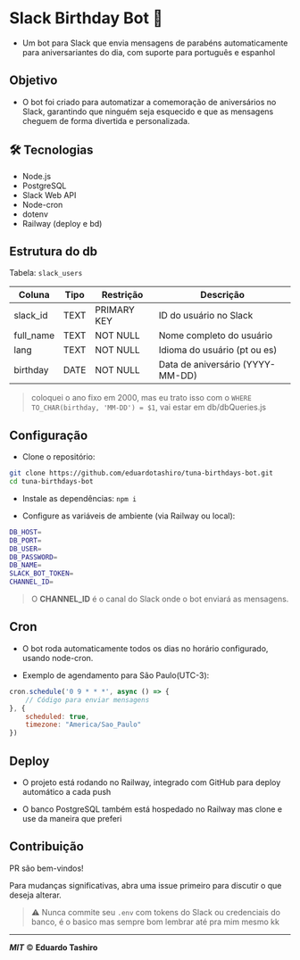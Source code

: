 # Slack Birthday Bot 🎉

- Um bot para Slack que envia mensagens de parabéns automaticamente para aniversariantes do dia, com suporte para português e espanhol

## Objetivo

- O bot foi criado para automatizar a comemoração de aniversários no Slack, garantindo que ninguém seja esquecido e que as mensagens cheguem de forma divertida e personalizada.

## 🛠 Tecnologias

- Node.js
- PostgreSQL
- Slack Web API
- Node-cron
- dotenv
- Railway (deploy e bd)

## Estrutura do db

Tabela: `slack_users`

| Coluna      | Tipo  | Restrição  | Descrição                       |
|------------|------|------------|---------------------------------|
| slack_id   | TEXT | PRIMARY KEY | ID do usuário no Slack          |
| full_name  | TEXT | NOT NULL   | Nome completo do usuário        |
| lang       | TEXT | NOT NULL   | Idioma do usuário (pt ou es)    |
| birthday   | DATE | NOT NULL   | Data de aniversário (YYYY-MM-DD)|

> coloquei o ano fixo em 2000, mas eu trato isso com o `WHERE TO_CHAR(birthday, 'MM-DD') = $1`, vai estar em db/dbQueries.js


## Configuração

- Clone o repositório:

```bash
git clone https://github.com/eduardotashiro/tuna-birthdays-bot.git
cd tuna-birthdays-bot
```

- Instale as dependências:
`npm i`

- Configure as variáveis de ambiente (via Railway ou local):
```bash
DB_HOST= 
DB_PORT=
DB_USER=
DB_PASSWORD=
DB_NAME=
SLACK_BOT_TOKEN=
CHANNEL_ID=
```
> O **CHANNEL_ID** é o canal do Slack onde o bot enviará as mensagens.

## Cron

- O bot roda automaticamente todos os dias no horário configurado, usando node-cron.

 - Exemplo de agendamento para São Paulo(UTC-3):
 
```js
cron.schedule('0 9 * * *', async () => {
    // Código para enviar mensagens
}, {
    scheduled: true,
    timezone: "America/Sao_Paulo"
})
```

## Deploy

- O projeto está rodando no Railway, integrado com GitHub para deploy automático a cada push

- O banco PostgreSQL também está hospedado no Railway mas clone e use da maneira que preferi

## Contribuição

PR são bem-vindos! 

Para mudanças significativas, abra uma issue primeiro para discutir o que deseja alterar.

> ⚠️ Nunca commite seu `.env` com tokens do Slack ou credenciais do banco, é o basico mas sempre bom lembrar até pra mim mesmo kk

---

***MIT*** © **Eduardo Tashiro**
